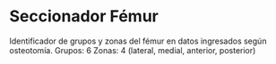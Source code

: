 # Seccionador Fémur

Identificador de grupos y zonas del fémur en datos ingresados según osteotomía.
  Grupos: 6 
  Zonas: 4 (lateral, medial, anterior, posterior) 
